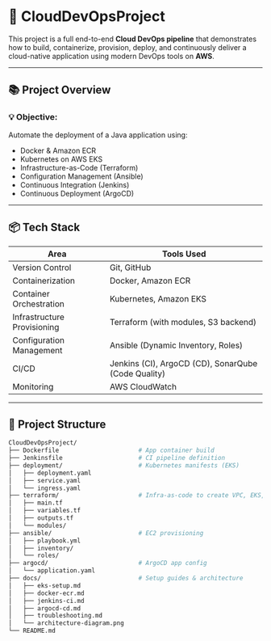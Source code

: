 # 🚀 CloudDevOpsProject

This project is a full end-to-end **Cloud DevOps pipeline** that demonstrates how to build, containerize, provision, deploy, and continuously deliver a cloud-native application using modern DevOps tools on **AWS**.

---

## 📚 Project Overview

### 💡 Objective:
Automate the deployment of a Java application using:
- Docker & Amazon ECR
- Kubernetes on AWS EKS
- Infrastructure-as-Code (Terraform)
- Configuration Management (Ansible)
- Continuous Integration (Jenkins)
- Continuous Deployment (ArgoCD)

---

## 📦 Tech Stack

| Area                        | Tools Used                                  |
|----------------------------|----------------------------------------------|
| Version Control            | Git, GitHub                                  |
| Containerization           | Docker, Amazon ECR                           |
| Container Orchestration    | Kubernetes, Amazon EKS                       |
| Infrastructure Provisioning| Terraform (with modules, S3 backend)         |
| Configuration Management   | Ansible (Dynamic Inventory, Roles)           |
| CI/CD                      | Jenkins (CI), ArgoCD (CD), SonarQube (Code Quality) |
| Monitoring                 | AWS CloudWatch                               |

---

## 📁 Project Structure

```bash
CloudDevOpsProject/
├── Dockerfile                      # App container build
├── Jenkinsfile                     # CI pipeline definition
├── deployment/                     # Kubernetes manifests (EKS)
│   ├── deployment.yaml
│   ├── service.yaml
│   └── ingress.yaml
├── terraform/                      # Infra-as-code to create VPC, EKS, EC2
│   ├── main.tf
│   ├── variables.tf
│   ├── outputs.tf
│   └── modules/
├── ansible/                        # EC2 provisioning
│   ├── playbook.yml
│   ├── inventory/
│   └── roles/
├── argocd/                         # ArgoCD app config
│   └── application.yaml
├── docs/                           # Setup guides & architecture
│   ├── eks-setup.md
│   ├── docker-ecr.md
│   ├── jenkins-ci.md
│   ├── argocd-cd.md
│   ├── troubleshooting.md
│   └── architecture-diagram.png
└── README.md
